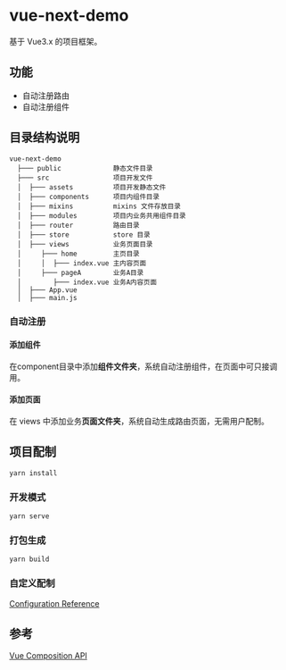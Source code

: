 # vue-next-demo

基于 Vue3.x 的项目框架。

## 功能

- 自动注册路由
- 自动注册组件

## 目录结构说明

```
vue-next-demo
  ├─── public             静态文件目录
  ├─── src                项目开发文件
  │  ├─── assets          项目开发静态文件
  │  ├─── components      项目内组件目录
  │  ├─── mixins          mixins 文件存放目录
  │  ├─── modules         项目内业务共用组件目录
  │  ├─── router          路由目录
  │  ├─── store           store 目录
  │  ├─── views           业务页面目录
  │     ├─── home         主页目录
  │     │  ├─── index.vue 主内容页面
  │     ├─── pageA        业务A目录
  │        ├─── index.vue 业务A内容页面
  │  ├─── App.vue        
  │  ├─── main.js
```

### 自动注册

#### 添加组件
在component目录中添加**组件文件夹**，系统自动注册组件，在页面中可只接调用。

#### 添加页面
在 views 中添加业务**页面文件夹**，系统自动生成路由页面，无需用户配制。


## 项目配制
```
yarn install
```

### 开发模式
```
yarn serve
```

### 打包生成
```
yarn build
```

### 自定义配制
[Configuration Reference](https://cli.vuejs.org/config/)  

## 参考
[Vue Composition API](https://composition-api.vuejs.org/)   
